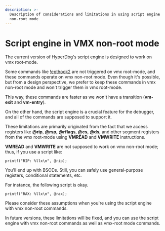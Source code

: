 ```yaml
---
description: >-
  Description of considerations and limitations in using script engine in vmx
  non-root mode
---
```


# Script engine in VMX non-root mode

The current version of HyperDbg's script engine is designed to work on vmx root-mode.

Some commands like [!epthook2](https://docs.hyperdbg.org/commands/extension-commands/epthook2) are not triggered on vmx root-mode, and these commands operate on vmx non-root mode. Even though it's possible, but from a design perspective, we prefer to keep these commands in vmx non-root mode and won't trigger them in vmx root-mode. 

This way, these commands are faster as we won't have a transition \(**vm-exit** and **vm-entry**\).

On the other hand, the script engine is a crucial feature for the debugger, and all of the commands are supposed to support it. 

These limitations are primarily originated from the fact that we access registers like **@rip**, **@rsp**, **@rflags**, **@cs**, **@ds**, and other segment registers from the vmx root-mode using **VMREAD** and **VMWRITE** instructions. 

**VMREAD** and **VMWRITE** are not supposed to work on vmx non-root mode; thus, if you use a script like:

```text
printf("RIP: %llx\n", @rip);
```

You'll end up with BSODs. Still, you can safely use general-purpose registers, conditional statements, etc.

For instance, the following script is okay. 

```text
printf("RAX: %llx\n", @rax);
```

Please consider these assumptions when you're using the script engine with vmx non-root commands.

In future versions, these limitations will be fixed, and you can use the script engine with vmx non-root commands as well as vmx-root mode commands.

